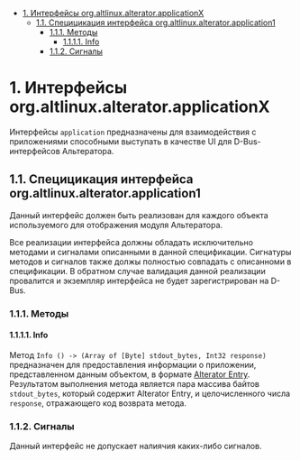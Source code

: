 - [1. Интерфейсы org.altlinux.alterator.applicationX](#1-интерфейсы-rubasealtalteratorapplicationx)
	- [1.1. Специцикация интерфейса org.altlinux.alterator.application1](#11-специцикация-интерфейса-rubasealtalteratorapplication1)
		- [1.1.1. Методы](#111-методы)
			- [1.1.1.1. Info](#1111-info)
		- [1.1.2. Сигналы](#112-сигналы)

# 1. Интерфейсы org.altlinux.alterator.applicationX

Интерфейсы `application` предназначены для взаимодействия с приложениями способными выступать в качестве UI для D-Bus-интерфейсов Альтератора.

## 1.1. Специцикация интерфейса org.altlinux.alterator.application1

Данный интерфейс должен быть реализован для каждого объекта используемого для отображения модуля Альтератора. 

Все реализации интерфейса должны обладать исключительно  методами и сигналами описанными в данной спецификации. Сигнатуры методов и сигналов также должы полностью совпадать с описанноми в спецификации. В обратном случае валидация данной реализации провалится и экземпляр интерфейса не будет зарегистрирован на D-Bus.

### 1.1.1. Методы 

#### 1.1.1.1. Info

Метод `Info () -> (Array of [Byte] stdout_bytes, Int32 response)` предназначен для предоставления информации о приложении, представленном данным объектом, в формате [Alterator Entry](https://gitlab.basealt.space/alt/alterator-entry/-/blob/master/doc/README.md). Результатом выполнения метода является пара массива байтов `stdout_bytes`, который содержит Alterator Entry, и целочисленного числа `response`, отражающего код возврата метода. 

### 1.1.2. Сигналы

Данный интерфейс не допускает налиячия каких-либо сигналов.
